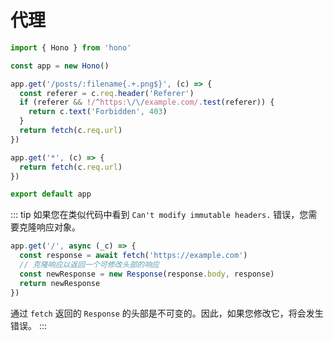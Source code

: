 # 代理

```ts
import { Hono } from 'hono'

const app = new Hono()

app.get('/posts/:filename{.+.png$}', (c) => {
  const referer = c.req.header('Referer')
  if (referer && !/^https:\/\/example.com/.test(referer)) {
    return c.text('Forbidden', 403)
  }
  return fetch(c.req.url)
})

app.get('*', (c) => {
  return fetch(c.req.url)
})

export default app
```

::: tip
如果您在类似代码中看到 `Can't modify immutable headers.` 错误，您需要克隆响应对象。

```ts
app.get('/', async (_c) => {
  const response = await fetch('https://example.com')
  // 克隆响应以返回一个可修改头部的响应
  const newResponse = new Response(response.body, response)
  return newResponse
})
```

通过 `fetch` 返回的 `Response` 的头部是不可变的。因此，如果您修改它，将会发生错误。
:::